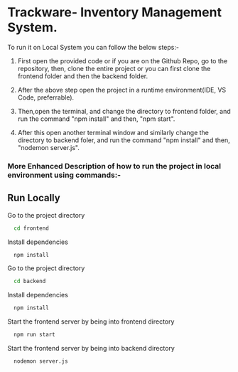 
# Trackware- Inventory Management System.

To run it on Local System you can follow the below steps:-

1. First open the provided code or if you are on the Github Repo, go to the repository,
then, clone the entire project or you can first clone the frontend folder and then the backend folder.

2. After the above step open the project in a runtime environment(IDE, VS Code, preferrable).

3. Then,open the terminal, and change the directory to frontend folder, and run the command "npm install" and then, "npm start".

4. After this open another terminal window and similarly change the directory to backend foler, and run the command "npm install" and then, "nodemon server.js".


### More Enhanced Description of how to run the project in local environment using commands:-


## Run Locally



Go to the project directory

```bash
  cd frontend
```

Install dependencies

```bash
  npm install
```
Go to the project directory
```bash
  cd backend
```

Install dependencies

```bash
  npm install
```

Start the frontend server by being into frontend directory

```bash
  npm run start
```

Start the frontend server by being into backend directory

```bash
  nodemon server.js
```


